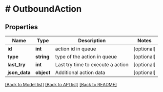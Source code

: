 # # OutboundAction

## Properties

Name | Type | Description | Notes
------------ | ------------- | ------------- | -------------
**id** | **int** | action id in queue | [optional]
**type** | **string** | type of the action in queue | [optional]
**last_try** | **int** | Last try time to execute a action | [optional]
**json_data** | **object** | Additional action data | [optional]

[[Back to Model list]](../../README.md#models) [[Back to API list]](../../README.md#endpoints) [[Back to README]](../../README.md)
